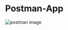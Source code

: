 # Postman-App
![postman image](https://github.com/Mohd1999-collb/Postman-App/assets/96992202/98730435-cf04-42ec-b747-2484f8e2f62e)
